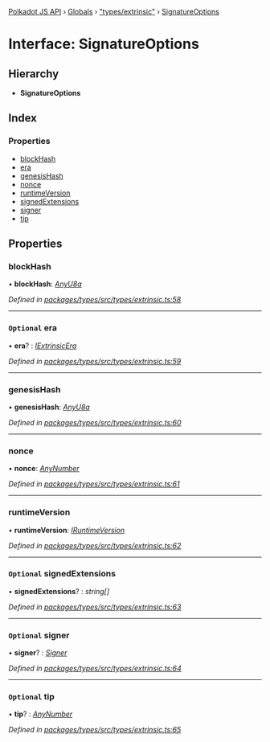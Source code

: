 [Polkadot JS API](../README.md) › [Globals](../globals.md) › ["types/extrinsic"](../modules/_types_extrinsic_.md) › [SignatureOptions](_types_extrinsic_.signatureoptions.md)

# Interface: SignatureOptions

## Hierarchy

* **SignatureOptions**

## Index

### Properties

* [blockHash](_types_extrinsic_.signatureoptions.md#blockhash)
* [era](_types_extrinsic_.signatureoptions.md#optional-era)
* [genesisHash](_types_extrinsic_.signatureoptions.md#genesishash)
* [nonce](_types_extrinsic_.signatureoptions.md#nonce)
* [runtimeVersion](_types_extrinsic_.signatureoptions.md#runtimeversion)
* [signedExtensions](_types_extrinsic_.signatureoptions.md#optional-signedextensions)
* [signer](_types_extrinsic_.signatureoptions.md#optional-signer)
* [tip](_types_extrinsic_.signatureoptions.md#optional-tip)

## Properties

###  blockHash

• **blockHash**: *[AnyU8a](../modules/_types_helpers_.md#anyu8a)*

*Defined in [packages/types/src/types/extrinsic.ts:58](https://github.com/polkadot-js/api/blob/d1f8f8b5e8/packages/types/src/types/extrinsic.ts#L58)*

___

### `Optional` era

• **era**? : *[IExtrinsicEra](_types_extrinsic_.iextrinsicera.md)*

*Defined in [packages/types/src/types/extrinsic.ts:59](https://github.com/polkadot-js/api/blob/d1f8f8b5e8/packages/types/src/types/extrinsic.ts#L59)*

___

###  genesisHash

• **genesisHash**: *[AnyU8a](../modules/_types_helpers_.md#anyu8a)*

*Defined in [packages/types/src/types/extrinsic.ts:60](https://github.com/polkadot-js/api/blob/d1f8f8b5e8/packages/types/src/types/extrinsic.ts#L60)*

___

###  nonce

• **nonce**: *[AnyNumber](../modules/_types_helpers_.md#anynumber)*

*Defined in [packages/types/src/types/extrinsic.ts:61](https://github.com/polkadot-js/api/blob/d1f8f8b5e8/packages/types/src/types/extrinsic.ts#L61)*

___

###  runtimeVersion

• **runtimeVersion**: *[IRuntimeVersion](_types_interfaces_.iruntimeversion.md)*

*Defined in [packages/types/src/types/extrinsic.ts:62](https://github.com/polkadot-js/api/blob/d1f8f8b5e8/packages/types/src/types/extrinsic.ts#L62)*

___

### `Optional` signedExtensions

• **signedExtensions**? : *string[]*

*Defined in [packages/types/src/types/extrinsic.ts:63](https://github.com/polkadot-js/api/blob/d1f8f8b5e8/packages/types/src/types/extrinsic.ts#L63)*

___

### `Optional` signer

• **signer**? : *[Signer](_types_extrinsic_.signer.md)*

*Defined in [packages/types/src/types/extrinsic.ts:64](https://github.com/polkadot-js/api/blob/d1f8f8b5e8/packages/types/src/types/extrinsic.ts#L64)*

___

### `Optional` tip

• **tip**? : *[AnyNumber](../modules/_types_helpers_.md#anynumber)*

*Defined in [packages/types/src/types/extrinsic.ts:65](https://github.com/polkadot-js/api/blob/d1f8f8b5e8/packages/types/src/types/extrinsic.ts#L65)*
